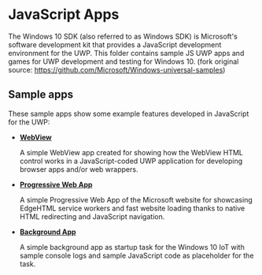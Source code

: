 # JavaScript Apps
The Windows 10 SDK (also referred to as Windows SDK) is Microsoft's software development kit that provides a JavaScript development environment for the UWP. This folder contains sample JS UWP apps and games for UWP development and testing for Windows 10. (fork original source: https://github.com/Microsoft/Windows-universal-samples)

## Sample apps
These sample apps show some example features developed in JavaScript for the UWP:
- [**WebView**](/JS/WebView)

  A simple WebView app created for showing how the WebView HTML control works in a JavaScript-coded UWP application for developing browser apps and/or web wrappers.
  
- [**Progressive Web App**](/JS/ProgressiveWebApp)

  A simple Progressive Web App of the Microsoft website for showcasing EdgeHTML service workers and fast website loading thanks to native HTML redirecting and JavaScript navigation.

- [**Background App**](/JS/BackgroundApp)

  A simple background app as startup task for the Windows 10 IoT with sample console logs and sample JavaScript code as placeholder for the task.

